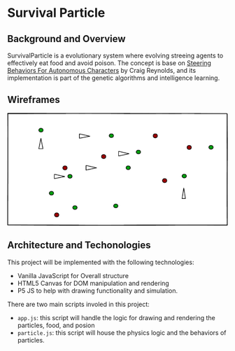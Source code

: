 # Survival Particle
## Background and Overview
SurvivalParticle is a evolutionary system where evolving streeing agents to effectively eat food and avoid poison. The concept is base on [Steering Behaviors For Autonomous Characters](http://www.red3d.com/cwr/steer/) by Craig Reynolds, and its implementation is part of the genetic algorithms and intelligence learning.

## Wireframes

![wireframe1](docs/wireframe1.png)


## Architecture and Techonologies
This project will be implemented with the following technologies:
- Vanilla JavaScript for Overall structure
- HTML5 Canvas for DOM manipulation and rendering
- P5 JS to help with drawing functionality and simulation.

There are two main scripts involed in this project:
- `app.js`: this script will handle the logic for  drawing and rendering the particles, food, and posion
- `particle.js`: this script will house the physics logic and the behaviors of particles.
